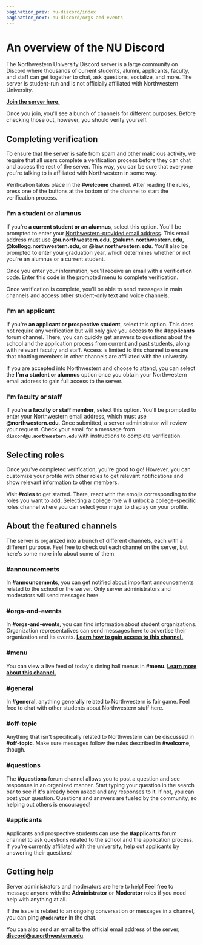 ```yaml
---
pagination_prev: nu-discord/index
pagination_next: nu-discord/orgs-and-events
---
```


# An overview of the NU Discord

The Northwestern University Discord server is a large community on Discord where thousands of current students, alumni, applicants, faculty, and staff can get together to chat, ask questions, socialize, and more. The server is student-run and is not officially affiliated with Northwestern University.

[**Join the server here.**](https://discord.com/servers/northwestern-655629737888055317)

Once you join, you'll see a bunch of channels for different purposes. Before checking those out, however, you should verify yourself.

## Completing verification

To ensure that the server is safe from spam and other malicious activity, we require that all users complete a verification process before they can chat and access the rest of the server. This way, you can be sure that everyone you're talking to is affiliated with Northwestern in some way.

Verification takes place in the **#welcome** channel. After reading the rules, press one of the buttons at the bottom of the channel to start the verification process.

### I'm a student or alumnus

If you're **a current student or an alumnus**, select this option. You'll be prompted to enter your [Northwestern-provided email address](https://services.northwestern.edu/TDClient/30/Portal/KB/ArticleDet?ID=1498). This email address must use **@u.northwestern.edu**, **@alumn.northwestern.edu**, **@kellogg.northwestern.edu**, or **@law.northwestern.edu**. You'll also be prompted to enter your graduation year, which determines whether or not you're an alumnus or a current student.

Once you enter your information, you'll receive an email with a verification code. Enter this code in the prompted menu to complete verification.

Once verification is complete, you'll be able to send messages in main channels and access other student-only text and voice channels.

### I'm an applicant

If you're **an applicant or prospective student**, select this option. This does not require any verification but will only give you access to the **#applicants** forum channel. There, you can quickly get answers to questions about the school and the application process from current and past students, along with relevant faculty and staff. Access is limited to this channel to ensure that chatting members in other channels are affiliated with the university.

If you are accepted into Northwestern and choose to attend, you can select the **I'm a student or alumnus** option once you obtain your Northwestern email address to gain full access to the server.

### I'm faculty or staff

If you're **a faculty or staff member**, select this option. You'll be prompted to enter your Northwestern email address, which must use **@northwestern.edu**. Once submitted, a server administrator will review your request. Check your email for a message from **`discord@u.northwestern.edu`** with instructions to complete verification.

## Selecting roles

Once you've completed verification, you're good to go! However, you can customize your profile with other roles to get relevant notifications and show relevant information to other members.

Visit **#roles** to get started. There, react with the emojis corresponding to the roles you want to add. Selecting a college role will unlock a college-specific roles channel where you can select your major to display on your profile.

## About the featured channels

The server is organized into a bunch of different channels, each with a different purpose. Feel free to check out each channel on the server, but here's some more info about some of them.

### #announcements

In **#announcements**, you can get notified about important announcements related to the school or the server. Only server administrators and moderators will send messages here.

### #orgs-and-events

In **#orgs-and-events**, you can find information about student organizations. Organization representatives can send messages here to advertise their organization and its events. [**Learn how to gain access to this channel.**](./orgs-and-events.md)

### #menu

You can view a live feed of today's dining hall menus in **#menu**. [**Learn more about this channel.**](./menu.md)

### #general

In **#general**, anything generally related to Northwestern is fair game. Feel free to chat with other students about Northwestern stuff here.

### #off-topic

Anything that isn't specifically related to Northwestern can be discussed in **#off-topic**. Make sure messages follow the rules described in **#welcome**, though.

### #questions

The **#questions** forum channel allows you to post a question and see responses in an organized manner. Start typing your question in the search bar to see if it's already been asked and any responses to it. If not, you can post your question. Questions and answers are fueled by the community, so helping out others is encouraged!

### #applicants

Applicants and prospective students can use the **#applicants** forum channel to ask questions related to the school and the application process. If you're currently affiliated with the university, help out applicants by answering their questions!

## Getting help

Server administrators and moderators are here to help! Feel free to message anyone with the **Administrator** or **Moderator** roles if you need help with anything at all.

If the issue is related to an ongoing conversation or messages in a channel, you can ping **`@Moderator`** in the chat.

You can also send an email to the official email address of the server, [**discord@u.northwestern.edu**](mailto:discord@u.northwestern.edu).
